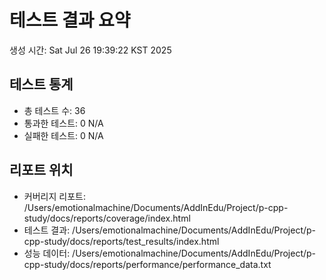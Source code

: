 # 테스트 결과 요약
생성 시간: Sat Jul 26 19:39:22 KST 2025

## 테스트 통계
- 총 테스트 수: 36
- 통과한 테스트: 0
N/A
- 실패한 테스트: 0
N/A

## 리포트 위치
- 커버리지 리포트: /Users/emotionalmachine/Documents/AddInEdu/Project/p-cpp-study/docs/reports/coverage/index.html
- 테스트 결과: /Users/emotionalmachine/Documents/AddInEdu/Project/p-cpp-study/docs/reports/test_results/index.html
- 성능 데이터: /Users/emotionalmachine/Documents/AddInEdu/Project/p-cpp-study/docs/reports/performance/performance_data.txt
